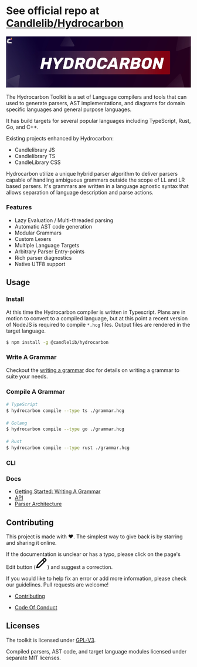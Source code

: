 # See official repo at [Candlelib/Hydrocarbon](https://github.com/candlelibrary/hydrocarbon)

![Hydrocarbon](./site/resources/img/test.webp)


The Hydrocarbon Toolkit is a set of Language compilers and tools that can 
used to generate parsers, AST implementations, and diagrams for domain
specific languages and general purpose languages. 

It has build targets for several popular languages including TypeScript, Rust, 
Go, and C++. 


Existing projects enhanced by Hydrocarbon:

- Candlelibrary JS
- Candlelibrary TS
- CandleLibrary CSS

Hydrocarbon utilize a unique hybrid parser algorithm to deliver
parsers capable of handling ambiguous grammars outside the 
scope of LL and LR based parsers. It's grammars are written in a language agnostic
syntax that allows separation of language description and parse actions.

### Features
- Lazy Evaluation / Multi-threaded parsing
- Automatic AST code generation
- Modular Grammars
- Custom Lexers 
- Multiple Language Targets
- Arbitrary Parser Entry-points
- Rich parser diagnostics
- Native UTF8 support

## Usage

### Install

At this time the Hydrocarbon compiler is written in Typescript.
Plans are in motion to convert to a compiled language, but at this point
a recent version of NodeJS is required to compile `*.hcg` files. Output files are 
rendered in the target language. 

```bash
$ npm install -g @candlelib/hydrocarbon 
```

### Write A Grammar

Checkout the [writing a grammar](./site/tutorial.creating_a_grammar.index.md) doc for details on writing a grammar to
suite your needs. 

### Compile A Grammar

```bash
# TypeScript
$ hydrocarbon compile --type ts ./grammar.hcg

# Golang
$ hydrocarbon compile --type go ./grammar.hcg

# Rust
$ hydrocarbon compile --type rust ./grammar.hcg
```

### CLI 

### Docs

- [Getting Started: Writing A Grammar](./site/tutorial.creating_a_grammar.index.md)
- [API](./site/api.index.md)
- [Parser Architecture](./site/architecture.index.md)

## Contributing

This project is made with ❤️. The simplest way to give back is by starring and sharing it online.

If the documentation is unclear or has a typo, please click on the page's Edit button (![pencil icon](./site/resources/img/github_pencil.svg)) and suggest a correction.

If you would like to help fix an error or add more information, please check our guidelines. Pull requests are welcome!

- [Contributing](./CONTRIBUTING.md)

- [Code Of Conduct](./CODE_OF_CONDUCT.md)

## Licenses

The toolkit is licensed under [GPL-V3](LICENSE.md).

Compiled parsers, AST code, and target language modules licensed under separate MIT licenses.

